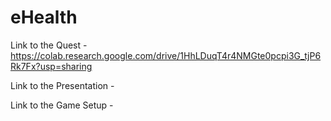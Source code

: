 # eHealth

Link to the Quest - https://colab.research.google.com/drive/1HhLDuqT4r4NMGte0pcpi3G_tjP6Rk7Fx?usp=sharing

Link to the Presentation - 

Link to the Game Setup - 
